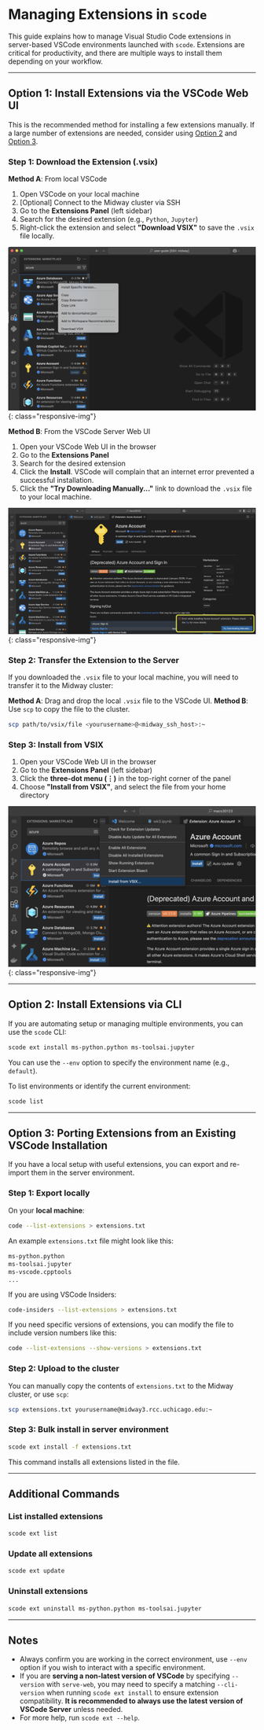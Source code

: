 # Managing Extensions in `scode`

This guide explains how to manage Visual Studio Code extensions in server-based VSCode environments launched with `scode`. Extensions are critical for productivity, and there are multiple ways to install them depending on your workflow.

---

## Option 1: Install Extensions via the VSCode Web UI

This is the recommended method for installing a few extensions manually. If a large number of extensions are needed, consider using [Option 2](#option-2-install-extensions-via-cli) and [Option 3](#option-3-porting-extensions-from-an-existing-vscode-installation).

### Step 1: Download the Extension (.vsix)

**Method A**: From local VSCode

1. Open VSCode on your local machine
2. [Optional] Connect to the Midway cluster via SSH
3. Go to the **Extensions Panel** (left sidebar)
4. Search for the desired extension (e.g., `Python`, `Jupyter`)
5. Right-click the extension and select **"Download VSIX"** to save the `.vsix` file locally.

![Download VSIX](./images/download_vsix.png){: class="responsive-img"}

**Method B**: From the VSCode Server Web UI

1. Open your VSCode Web UI in the browser
2. Go to the **Extensions Panel**
3. Search for the desired extension
4. Click the **Install**. VSCode will complain that an internet error prevented a successful installation.
5. Click the **"Try Downloading Manually..."** link to download the `.vsix` file to your local machine.

![Download VSIX from Web UI](./images/manual_download.png){: class="responsive-img"}

### Step 2: Transfer the Extension to the Server

If you downloaded the `.vsix` file to your local machine, you will need to transfer it to the Midway cluster:

**Method A**: Drag and drop the local `.vsix` file to the VSCode UI.
**Method B**: Use `scp` to copy the file to the cluster.

```bash
scp path/to/vsix/file <yourusername>@<midway_ssh_host>:~
```

### Step 3: Install from VSIX

1. Open your VSCode Web UI in the browser
2. Go to the **Extensions Panel** (left sidebar)
3. Click the **three-dot menu (⋮)** in the top-right corner of the panel
4. Choose **"Install from VSIX"**, and select the file from your home directory

![Install from VSIX](./images/install_from_vsix.png){: class="responsive-img"}

---

## Option 2: Install Extensions via CLI

If you are automating setup or managing multiple environments, you can use the `scode` CLI:

```bash
scode ext install ms-python.python ms-toolsai.jupyter
```

You can use the `--env` option to specify the environment name (e.g., `default`).

To list environments or identify the current environment:
```bash
scode list
```

---

## Option 3: Porting Extensions from an Existing VSCode Installation

If you have a local setup with useful extensions, you can export and re-import them in the server environment.

### Step 1: Export locally

On your **local machine**:
```bash
code --list-extensions > extensions.txt
```

An example `extensions.txt` file might look like this:
```
ms-python.python
ms-toolsai.jupyter
ms-vscode.cpptools
...
```

If you are using VSCode Insiders:
```bash
code-insiders --list-extensions > extensions.txt
```

If you need specific versions of extensions, you can modify the file to include version numbers like this:
```bash
code --list-extensions --show-versions > extensions.txt
```

### Step 2: Upload to the cluster

You can manually copy the contents of `extensions.txt` to the Midway cluster, or use `scp`:

```bash
scp extensions.txt yourusername@midway3.rcc.uchicago.edu:~
```

### Step 3: Bulk install in server environment
```bash
scode ext install -f extensions.txt
```

This command installs all extensions listed in the file.

---

## Additional Commands

### List installed extensions

```bash
scode ext list
```

### Update all extensions

```bash
scode ext update
```

### Uninstall extensions

```bash
scode ext uninstall ms-python.python ms-toolsai.jupyter
```

---

## Notes

- Always confirm you are working in the correct environment, use `--env` option if you wish to interact with a specific environment.
- If you are **serving a non-latest version of VSCode** by specifying `--version` with `serve-web`, you may need to specify a matching `--cli-version` when running `scode ext install` to ensure extension compatibility. **It is recommended to always use the latest version of VSCode Server** unless needed.
- For more help, run `scode ext --help`.
